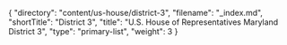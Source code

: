 {
  "directory": "content/us-house/district-3",
  "filename": "_index.md",
  "shortTitle": "District 3",
  "title": "U.S. House of Representatives Maryland District 3",
  "type": "primary-list",
  "weight": 3
}
